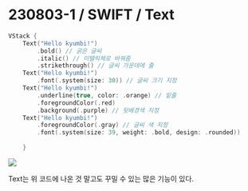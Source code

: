 # 230803-1 / SWIFT / Text
```swift
VStack {
    Text("Hello kyumbi!")
        .bold() // 굵은 글씨
        .italic() // 이탤릭체로 바꿔줌
        .strikethrough() // 글씨 가운데에 줄
    Text("Hello kyumbi!")
        .font(.system(size: 30)) // 글씨 크기 지정
    Text("Hello kyumbi!")
        .underline(true, color: .orange) // 밑줄
        .foregroundColor(.red)
        .background(.purple) // 뒷배경색 지정
    Text("Hello kyumbi!")
        .foregroundColor(.gray) // 글씨 색 지정
        .font(.system(size: 39, weight: .bold, design: .rounded))
            
    }
```

<img src="/Users/mac/Desktop/All-Github/TIL/사진/스크린샷 2023-08-04 오후 12.32.25.png">

Text는 위 코드에 나온 것 말고도 꾸밀 수 있는 많은 기능이 있다. 
